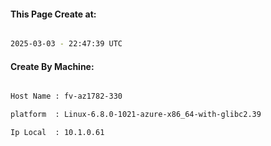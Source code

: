 
   
#### This Page Create at:

```bash

2025-03-03 - 22:47:39 UTC

```

#### Create By Machine:

```bash

Host Name : fv-az1782-330

platform  : Linux-6.8.0-1021-azure-x86_64-with-glibc2.39

Ip Local  : 10.1.0.61

```

